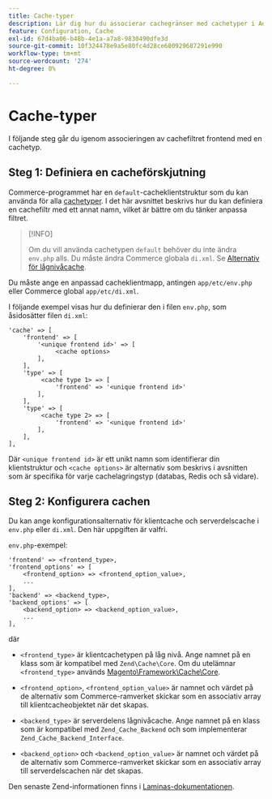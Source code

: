 ```yaml
---
title: Cache-typer
description: Lär dig hur du associerar cachegränser med cachetyper i Adobe Commerce. Identifiera cachekonfiguration och hanteringstekniker.
feature: Configuration, Cache
exl-id: 67d4ba06-b48b-4e1a-a7a8-9830490dfe3d
source-git-commit: 10f324478e9a5e80fc4d28ce680929687291e990
workflow-type: tm+mt
source-wordcount: '274'
ht-degree: 0%

---
```


# Cache-typer

I följande steg går du igenom associeringen av cachefiltret frontend med en cachetyp.

## Steg 1: Definiera en cacheförskjutning

Commerce-programmet har en `default`-cacheklientstruktur som du kan använda för alla [cachetyper](../cli/manage-cache.md#clean-and-flush-cache-types). I det här avsnittet beskrivs hur du kan definiera en cachefiltr med ett annat namn, vilket är bättre om du tänker anpassa filtret.

>[!INFO]
>
>Om du vill använda cachetypen `default` behöver du inte ändra `env.php` alls. Du måste ändra Commerce globala `di.xml`. Se [Alternativ för lågnivåcache](cache-options.md).

Du måste ange en anpassad cacheklientmapp, antingen `app/etc/env.php` eller Commerce global `app/etc/di.xml`.

I följande exempel visas hur du definierar den i filen `env.php`, som åsidosätter filen `di.xml`:

```php?start_inline=1
'cache' => [
    'frontend' => [
        '<unique frontend id>' => [
             <cache options>
        ],
    ],
    'type' => [
         <cache type 1> => [
             'frontend' => '<unique frontend id>'
        ],
    ],
    'type' => [
         <cache type 2> => [
             'frontend' => '<unique frontend id>'
        ],
    ],
],
```

Där `<unique frontend id>` är ett unikt namn som identifierar din klientstruktur och `<cache options>` är alternativ som beskrivs i avsnitten som är specifika för varje cachelagringstyp (databas, Redis och så vidare).

## Steg 2: Konfigurera cachen

Du kan ange konfigurationsalternativ för klientcache och serverdelscache i `env.php` eller `di.xml`. Den här uppgiften är valfri.

`env.php`-exempel:

```php?start_inline=1
'frontend' => <frontend_type>,
'frontend_options' => [
    <frontend_option> => <frontend_option_value>,
    ...
],
'backend' => <backend_type>,
'backend_options' => [
    <backend_option> => <backend_option_value>,
    ...
],
```

där

- `<frontend_type>` är klientcachetypen på låg nivå. Ange namnet på en klass som är kompatibel med `Zend\Cache\Core`.
Om du utelämnar `<frontend_type>` används [Magento\Framework\Cache\Core](https://github.com/magento/magento2/blob/2.4/lib/internal/Magento/Framework/Cache/Core.php).

- `<frontend_option>`, `<frontend_option_value>` är namnet och värdet på de alternativ som Commerce-ramverket skickar som en associativ array till klientcacheobjektet när det skapas.
- `<backend_type>` är serverdelens lågnivåcache. Ange namnet på en klass som är kompatibel med `Zend_Cache_Backend` och som implementerar `Zend_Cache_Backend_Interface`.
- `<backend_option>` och `<backend_option_value>` är namnet och värdet på de alternativ som Commerce-ramverket skickar som en associativ array till serverdelscachen när det skapas.

Den senaste Zend-informationen finns i [Laminas-dokumentationen](https://docs.laminas.dev/).
